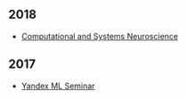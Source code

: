 ## 2018
- [Computational and Systems Neuroscience](https://www.youtube.com/playlist?list=PL9YzmV9joj3FNsAV2S_cKxY8Ik_-YlQfu)

## 2017

- [Yandex ML Seminar](https://www.youtube.com/playlist?list=PLJOzdkh8T5kpG6baNanYVi7FaSmN0oZVx)
